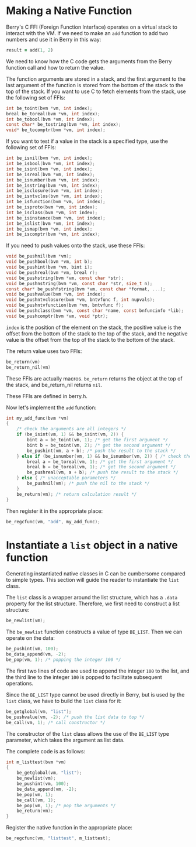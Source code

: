 # Making a Native Function

Berry's C FFI (Foreign Function Interface) operates on a virtual stack to interact with the VM. If we need to make an `add` function to add two numbers and use it in Berry in this way:
``` ruby
result = add(1, 2)
```
We need to know how the C code gets the arguments from the Berry function call and how to return the value.

The function arguments are stored in a stack, and the first argument to the last argument of the function is stored from the bottom of the stack to the top of the stack. If you want to use C to fetch elements from the stack, use the following set of FFIs:
``` c
int be_toint(bvm *vm, int index);
breal be_toreal(bvm *vm, int index);
int be_tobool(bvm *vm, int index);
const char* be_tostring(bvm *vm, int index);
void* be_tocomptr(bvm *vm, int index);
```

If you want to test if a value in the stack is a specified type, use the following set of FFIs:
``` c
int be_isnil(bvm *vm, int index);
int be_isbool(bvm *vm, int index);
int be_isint(bvm *vm, int index);
int be_isreal(bvm *vm, int index);
int be_isnumber(bvm *vm, int index);
int be_isstring(bvm *vm, int index);
int be_isclosure(bvm *vm, int index);
int be_isntvclos(bvm *vm, int index);
int be_isfunction(bvm *vm, int index);
int be_isproto(bvm *vm, int index);
int be_isclass(bvm *vm, int index);
int be_isinstance(bvm *vm, int index);
int be_islist(bvm *vm, int index);
int be_ismap(bvm *vm, int index);
int be_iscomptr(bvm *vm, int index);
```

If you need to push values onto the stack, use these FFIs:
``` c
void be_pushnil(bvm *vm);
void be_pushbool(bvm *vm, int b);
void be_pushint(bvm *vm, bint i);
void be_pushreal(bvm *vm, breal r);
void be_pushstring(bvm *vm, const char *str);
void be_pushnstring(bvm *vm, const char *str, size_t n);
const char* be_pushfstring(bvm *vm, const char *format, ...);
void be_pushvalue(bvm *vm, int index);
void be_pushntvclosure(bvm *vm, bntvfunc f, int nupvals);
void be_pushntvfunction(bvm *vm, bntvfunc f);
void be_pushclass(bvm *vm, const char *name, const bnfuncinfo *lib);
void be_pushcomptr(bvm *vm, void *ptr);
```

`index` is the position of the element on the stack, the positive value is the offset from the bottom of the stack to the top of the stack, and the negative value is the offset from the top of the stack to the bottom of the stack.

The return value uses two FFIs:
``` c
be_return(vm)
be_return_nil(vm)
```
These FFIs are actually macros. `be_return` returns the object at the top of the stack, and be_return_nil returns `nil`.

These FFIs are defined in berry.h.

Now let's implement the `add` function:
``` c
int my_add_func(bvm *vm)
{
    /* check the arguments are all integers */
    if (be_isint(vm, 1) && be_isint(vm, 2)) {
        bint a = be_toint(vm, 1); /* get the first argument */
        bint b = be_toint(vm, 2); /* get the second argument */
        be_pushint(vm, a + b); /* push the result to the stack */
    } else if (be_isnumber(vm, 1) && be_isnumber(vm, 2)) { /* check the arguments are all numbers */
        breal a = be_toreal(vm, 1); /* get the first argument */
        breal b = be_toreal(vm, 1); /* get the second argument */
        be_pushreal(vm, a + b); /* push the result to the stack */
    } else { /* unacceptable parameters */
        be_pushnil(vm); /* push the nil to the stack */
    }
    be_return(vm); /* return calculation result */
}
```

Then register it in the appropriate place:
``` c
be_regcfunc(vm, "add", my_add_func);
```

# Instantiate a `list` object in a native function

Generating instantiated native classes in C can be cumbersome compared to simple types. This section will guide the reader to instantiate the `list` class.

The `list` class is a wrapper around the list structure, which has a `.data` property for the list structure. Therefore, we first need to construct a list structure:
``` c
be_newlist(vm);
```
The `be_newlist` function constructs a value of type `BE_LIST`. Then we can operate on the data:
``` c
be_pushint(vm, 100);
be_data_append(vm, -2);
be_pop(vm, 1); /* popping the integer 100 */
```
The first two lines of code are used to append the integer `100` to the list, and the third line to the integer `100` is popped to facilitate subsequent operations.

Since the `BE_LIST` type cannot be used directly in Berry, but is used by the `list` class, we have to build the `list` class for it:
``` c
be_getglobal(vm, "list");
be_pushvalue(vm, -2); /* push the list data to top */
be_call(vm, 1); /* call constructor */
```
The constructor of the `list` class allows the use of the `BE_LIST` type parameter, which takes the argument as list data.

The complete code is as follows:
``` c
int m_listtest(bvm *vm)
{
    be_getglobal(vm, "list");
    be_newlist(vm);
    be_pushint(vm, 100);
    be_data_append(vm, -2);
    be_pop(vm, 1);
    be_call(vm, 1);
    be_pop(vm, 1); /* pop the arguments */
    be_return(vm);
}
```

Register the native function in the appropriate place:
``` c
be_regcfunc(vm, "listtest", m_listtest);
```

